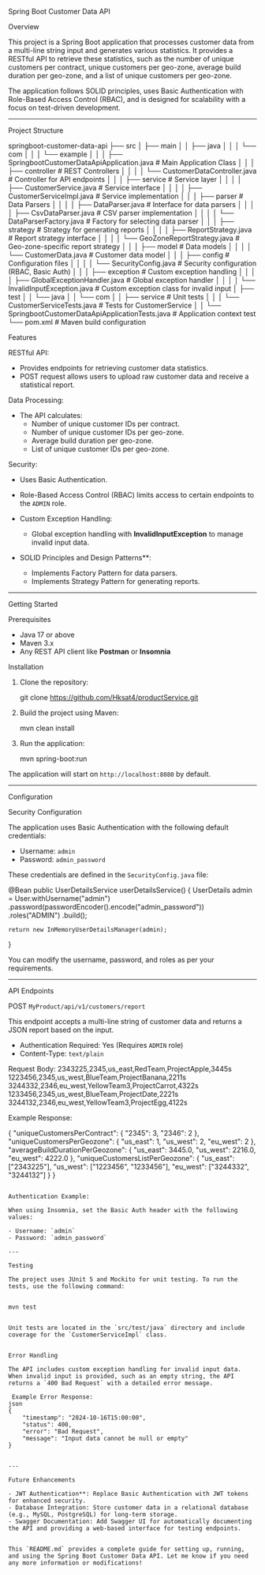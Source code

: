Spring Boot Customer Data API

Overview

This project is a Spring Boot application that processes customer data from a multi-line string input and generates various statistics. It provides a RESTful API to retrieve these statistics, such as the number of unique customers per contract, unique customers per geo-zone, average build duration per geo-zone, and a list of unique customers per geo-zone.

The application follows SOLID principles, uses Basic Authentication with Role-Based Access Control (RBAC), and is designed for scalability with a focus on test-driven development.

---

Project Structure


springboot-customer-data-api
├── src
│   ├── main
│   │   ├── java
│   │   │   └── com
│   │   │       └── example
│   │   │           ├── SpringbootCustomerDataApiApplication.java      # Main Application Class
│   │   │           ├── controller                                     # REST Controllers
│   │   │           │   └── CustomerDataController.java                # Controller for API endpoints
│   │   │           ├── service                                        # Service layer
│   │   │           │   ├── CustomerService.java                       # Service interface
│   │   │           │   ├── CustomerServiceImpl.java                   # Service implementation
│   │   │           ├── parser                                         # Data Parsers
│   │   │           │   ├── DataParser.java                            # Interface for data parsers
│   │   │           │   ├── CsvDataParser.java                         # CSV parser implementation
│   │   │           │   └── DataParserFactory.java                     # Factory for selecting data parser
│   │   │           ├── strategy                                       # Strategy for generating reports
│   │   │           │   ├── ReportStrategy.java                        # Report strategy interface
│   │   │           │   └── GeoZoneReportStrategy.java                 # Geo-zone-specific report strategy
│   │   │           ├── model                                          # Data models
│   │   │           │   └── CustomerData.java                          # Customer data model
│   │   │           ├── config                                         # Configuration files
│   │   │           │   └── SecurityConfig.java                        # Security configuration (RBAC, Basic Auth)
│   │   │           ├── exception                                      # Custom exception handling
│   │   │           │   ├── GlobalExceptionHandler.java                # Global exception handler
│   │   │           │   └── InvalidInputException.java                 # Custom exception class for invalid input
│   ├── test
│   │       └── java
│   │           └── com
│   │               ├── service                                        # Unit tests
│   │               │   └── CustomerServiceTests.java                  # Tests for CustomerService
│   │               └── SpringbootCustomerDataApiApplicationTests.java  # Application context test
└── pom.xml                                                             # Maven build configuration

 Features

RESTful API:
  - Provides endpoints for retrieving customer data statistics.
  - POST request allows users to upload raw customer data and receive a statistical report.
  
Data Processing:
  - The API calculates:
    - Number of unique customer IDs per contract.
    - Number of unique customer IDs per geo-zone.
    - Average build duration per geo-zone.
    - List of unique customer IDs per geo-zone.

Security:
  - Uses Basic Authentication.
  - Role-Based Access Control (RBAC) limits access to certain endpoints to the `ADMIN` role.

- Custom Exception Handling:
  - Global exception handling with **InvalidInputException** to manage invalid input data.

- SOLID Principles and Design Patterns**:
  - Implements Factory Pattern for data parsers.
  - Implements Strategy Pattern for generating reports.

---

Getting Started

 Prerequisites

- Java 17 or above
- Maven 3.x
- Any REST API client like **Postman** or **Insomnia**

Installation

1. Clone the repository:


   git clone https://github.com/Hksat4/productService.git
  

2. Build the project using Maven:

  
   mvn clean install


3. Run the application:

 
   mvn spring-boot:run
  

The application will start on `http://localhost:8080` by default.

---

Configuration

Security Configuration

The application uses Basic Authentication with the following default credentials:

- Username: `admin`
- Password: `admin_password`

These credentials are defined in the `SecurityConfig.java` file:

@Bean
public UserDetailsService userDetailsService() {
    UserDetails admin = User.withUsername("admin")
            .password(passwordEncoder().encode("admin_password"))
            .roles("ADMIN")
            .build();

    return new InMemoryUserDetailsManager(admin);
}

You can modify the username, password, and roles as per your requirements.

---

API Endpoints

POST `MyProduct/api/v1/customers/report`

This endpoint accepts a multi-line string of customer data and returns a JSON report based on the input.

- Authentication Required: Yes (Requires `ADMIN` role)
- Content-Type: `text/plain`

Request Body:
2343225,2345,us_east,RedTeam,ProjectApple,3445s
1223456,2345,us_west,BlueTeam,ProjectBanana,2211s
3244332,2346,eu_west,YellowTeam3,ProjectCarrot,4322s
1233456,2345,us_west,BlueTeam,ProjectDate,2221s
3244132,2346,eu_west,YellowTeam3,ProjectEgg,4122s

Example Response:

{
    "uniqueCustomersPerContract": {
        "2345": 3,
        "2346": 2
    },
    "uniqueCustomersPerGeozone": {
        "us_east": 1,
        "us_west": 2,
        "eu_west": 2
    },
    "averageBuildDurationPerGeozone": {
        "us_east": 3445.0,
        "us_west": 2216.0,
        "eu_west": 4222.0
    },
    "uniqueCustomersListPerGeozone": {
        "us_east": ["2343225"],
        "us_west": ["1223456", "1233456"],
        "eu_west": ["3244332", "3244132"]
    }
}
```

Authentication Example:

When using Insomnia, set the Basic Auth header with the following values:

- Username: `admin`
- Password: `admin_password`

---

Testing

The project uses JUnit 5 and Mockito for unit testing. To run the tests, use the following command:


mvn test


Unit tests are located in the `src/test/java` directory and include coverage for the `CustomerServiceImpl` class.


Error Handling

The API includes custom exception handling for invalid input data. When invalid input is provided, such as an empty string, the API returns a `400 Bad Request` with a detailed error message.

 Example Error Response:
json
{
    "timestamp": "2024-10-16T15:00:00",
    "status": 400,
    "error": "Bad Request",
    "message": "Input data cannot be null or empty"
}


---

Future Enhancements

- JWT Authentication**: Replace Basic Authentication with JWT tokens for enhanced security.
- Database Integration: Store customer data in a relational database (e.g., MySQL, PostgreSQL) for long-term storage.
- Swagger Documentation: Add Swagger UI for automatically documenting the API and providing a web-based interface for testing endpoints.


This `README.md` provides a complete guide for setting up, running, and using the Spring Boot Customer Data API. Let me know if you need any more information or modifications!
